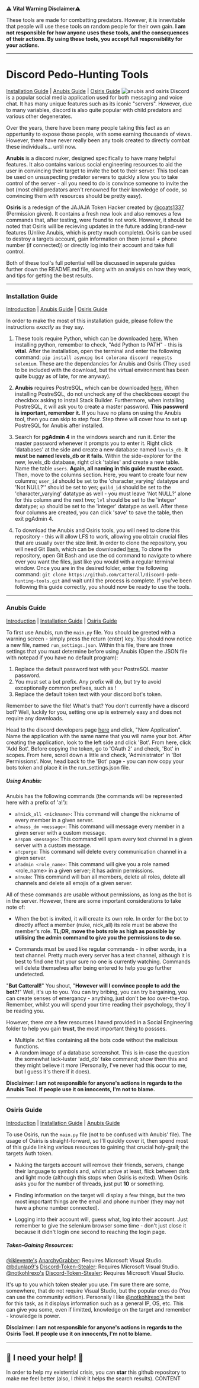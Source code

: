 **⚠️ Vital Warning Disclaimer⚠️** 

These tools are made for combatting predators. However, it is innevitable that people will use these tools on random people for their own gain. **I am not responsible for how anyone uses these tools, and the consequences of their actions. By using these tools, you accept full responsibility for your actions.**

---
# Discord Pedo-Hunting Tools

[Installation Guide](#installation-guide) | [Anubis Guide](#anubis-guide) | [Osiris Guide](#osiris-guide)
![anubis and osiris](https://user-images.githubusercontent.com/66549839/89144600-1b42a180-d546-11ea-9ff9-d23bf3414127.png)
Discord is a popular social media application used for both messaging and voice chat. It has many unique features such as its iconic "servers". However, due to many variables, discord is also quite popular with child predators and various other degenerates.

Over the years, there have been many people taking this fact as an oppertunity to expose those people, with some earning thousands of views. However, there have never really been any tools created to directly combat these individuals... until now.

**Anubis** is a discord nuker, designed specifically to have many helpful features. It also contains various social engineering resources to aid the user in convincing their target to invite the bot to their server. This tool can be used on unsuspecting predator servers to quickly allow you to take control of the server - all you need to do is convince someone to invite the bot (most child predators aren't renowned for their knowledge of code, so convincing them *with* resources should be pretty easy).

**Osiris** is a redesign of the JAJAJA Token Hacker created by [@coats1337](https://github.com/coats1337) (Permission given). It contains a fresh new look and also removes a few commands that, after testing, were found to not work. However, it should be noted that Osiris will be recieving updates in the future adding brand-new features (Unlike Anubis, which is pretty much complete). Osiris can be used to destroy a targets account, gain information on them (email + phone number (if connected)) or directly log into their account and take full control.

Both of these tool's full potential will be discussed in seperate guides further down the README.md file, along with an analysis on how they work, and tips for getting the best results.

---
### Installation Guide
[Introduction](#discord-pedo-hunting-tools) | [Anubis Guide](#anubis-guide) | [Osiris Guide](#osiris-guide)

In order to make the most of this installation guide, please follow the instructions *exactly* as they say.
1. These tools require Python, which can be downloaded [here.](https://www.python.org/downloads/release/python-385/) When installing python, remember to check, "Add Python to PATH" - this is **vital**. After the installation, open the terminal and enter the following command: `pip install asyncpg bs4 colorama discord requests selenium`. These are the dependancies for Anubis and Osiris (They used to be included with the download, but the virtual environment has been quite buggy as of late, for me anyway).

2. **Anubis** requires PostreSQL, which can be downloaded [here.](https://www.enterprisedb.com/downloads/postgres-postgresql-downloads) When installing PostreSQL, do not uncheck any of the checkboxes except the checkbox asking to install Stack Builder. Furthermore, when installing PostreSQL, it will ask you to create a master password. **This password is important, remember it.** If you have no plans on using the Anubis tool, then you can skip to step four. Step three will cover how to set up PostreSQL for Anubis after installed.

3. Search for **pgAdmin 4** in the windows search and run it. Enter the master password whenever it prompts you to enter it. Right click 'databases' at the side and create a new database named `levels_db`. **It must be named levels_db or it fails.** Within the side-explorer for the new, levels_db database, right click 'tables' and create a new table. Name the table `users`. **Again, all naming in this guide must be exact.** Then, move to the columns section. Here, you want to create four new columns; `user_id` should be set to the 'character_varying' datatype and 'Not NULL?'' should be set to yes; `guild_id` should be set to the 'character_varying' datatype as well - you must leave 'Not NULL?' alone for this column and the next two; `lvl` should be set to the 'integer' datatype; `xp` should be set to the 'integer' datatype as well. After these four columns are created, you can click 'save' to save the table, then exit pgAdmin 4.

4. To download the Anubis and Osiris tools, you will need to clone this repository - this will allow LFS to work, allowing you obtain crucial files that are usually over the size limit. In order to clone the repository, you will need Git Bash, which can be downloaded [here.](https://git-scm.com/downloads) To clone the repository, open Git Bash and use the cd command to navigate to where ever you want the files, just like you would with a regular terminal window. Once you are in the desired folder, enter the following command: `git clone https://github.com/Catterall/discord-pedo-hunting-tools.git` and wait until the process is complete. If you've been following this guide correctly, you should now be ready to use the tools. 
---
### Anubis Guide
[Introduction](#discord-pedo-hunting-tools) | [Installation Guide](#installation-guide) | [Osiris Guide](#osiris-guide)

To first use Anubis, run the `main.py` file. You should be greeted with a warning screen - simply press the return (enter) key. You should now notice a new file, named `run_settings.json`. Within this file, there are three settings that you must determine before using Anubis (Open the JSON file with notepad if you have no default program):
1. Replace the default password text with your PostreSQL master password.
2. You must set a bot prefix. Any prefix will do, but try to avoid exceptionally common prefixes, such as !
3. Replace the default token text with your discord bot's token.

Remember to save the file! What's that? You don't currently have a discord bot? Well, luckily for you, setting one up is extremely easy and does not require any downloads. 

Head to the discord developers page [here](https://www.discord.com/developers) and click, "New Application". Name the application with the same name that you will name your bot. After creating the application, look to the left side and click 'Bot'. From here, click 'Add Bot'. Before copying the token, go to 'OAuth 2' and check, 'Bot' in scopes. From here, scroll down a little and check, 'Administrator' in 'Bot Permissions'. Now, head back to the 'Bot' page - you can now copy your bots token and place it in the run_settings.json file.

##### **Using Anubis:**
Anubis has the following commands (the commands will be represented here with a prefix of 'a!'):
- `a!nick_all <nickname>`: This command will change the nickname of every member in a given server.
- `a!mass_dm <message>`: This command will message every member in a given server with a custom message.
- `a!spam <message>`: This command will spam every text channel in a given server with a custom message.
- `a!cpurge`: This command will delete every communication channel in a given server.
- `a!admin <role_name>`: This command will give you a role named <role_name> in a given server; it has admin permissions.
- `a!nuke`: This command will ban all members, delete all roles, delete all channels and delete all emojis of a given server.

All of these commands are usable without permissions, as long as the bot is in the server. However, there are some important considerations to take note of:
- When the bot is invited, it will create its own role. In order for the bot to directly affect a member (nuke, nick_all) its role must be above the member's role. **TL;DR, move the bots role as high as possible by utilising the admin command to give you the permissions to do so.**

- Commands must be used like regular commands - in other words, in a text channel. Pretty much every server has a text channel, although it is best to find one that your sure no one is currently watching. Commands will delete themselves after being entered to help you go further undetected. 

"**But Catterall!**" You shout, "**However will I convince people to add the bot?!**" Well, it's up to you. You can try bribing, you can try bargaining, you can create senses of emergancy - anything, just don't be *too* over-the-top. Remember, whilst you will spend your time reading their psychology, they'll be reading you.

However, there *are* a few resources I haved provided in a Social Engineering folder to help you gain **trust**, the most important thing to possses.
- Multiple .txt files containing all the bots code without the malicious functions.
- A random image of a database screenshot. This is in-case the question the somewhat lack-luster 'add_db' fake command; show them this and they might believe it *more* (Personally, I've never had this occur to me, but I guess it's there if it does).

**Disclaimer: I am not responsible for anyone's actions in regards to the Anubis Tool. If people use it on innocents, I'm not to blame.**

---
### Osiris Guide
[Introduction](#discord-pedo-hunting-tools) | [Installation Guide](#installation-guide) | [Anubis Guide](#anubis-guide)

To use Osiris, run the `main.py` file (not to be confused with Anubis' file). The usage of Osiris is straight-forward, so I'll quickly cover it, then spend most of this guide linking various resources to gaining that crucial holy-grail; the targets Auth token.
- Nuking the targets account will remove their friends, servers, change their language to symbols and, whilst active at least, flick between dark and light mode (although this stops when Osiris is exited). When Osiris asks you for the number of threads, just put **10** or something.

- Finding information on the target will display a few things, but the two most important things are the email and phone number (they may not have a phone number connected).
- Logging into their account will, guess what, log into their account. Just remember to give the selenium browser some time - don't just close it because it didn't login one second to reaching the login page.

##### Token-Gaining Resources:
[@iklevente's](https://github.com/iklevente) [AnarchyGrabber](https://github.com/iklevente/AnarchyGrabber): Requires Microsoft Visual Studio.
[@bdunlap9's](https://github.com/bdunlap9) [Discord-Token-Stealer](https://github.com/bdunlap9/Discord-Token-Stealer): Requires Microsoft Visual Studio.
[@notkohlrexo's](https://github.com/notkohlrexo) [Discord-Token-Stealer](https://github.com/notkohlrexo/Discord-Token-Stealer): Requires Microsoft Visual Studio.

It's up to you which token stealer you use. I'm sure there are some, somewhere, that do not require Visual Studio, but the popular ones do (You can use the community edition). Personally I like [@notkohlrexo's](https://github.com/notkohlrexo) the best for this task, as it displays information such as a general IP, OS, etc. This can give you some, even if limitted, knowledge on the target and remember - knowledge is power.

**Disclaimer: I am not responsible for anyone's actions in regards to the Osiris Tool. If people use it on innocents, I'm not to blame.**

---
## 🌟 I need your help! 🌠
In order to help my existential crisis, you can **star** this github repository to make me feel better (also, I *think* it helps the search results).
CONTENT

